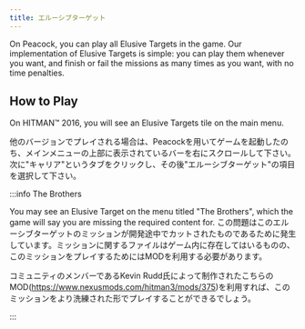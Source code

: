 ```yaml
---
title: エルーシブターゲット
---
```


On Peacock, you can play all Elusive Targets in the game.
Our implementation of Elusive Targets is simple: you can play them whenever you want, and finish or fail the missions as
many times as you want, with no time penalties.

## How to Play

On HITMAN&trade; 2016, you will see an Elusive Targets tile on the main menu.

他のバージョンでプレイされる場合は、Peacockを用いてゲームを起動したのち、メインメニューの上部に表示されているバーを右にスクロールして下さい。
次に"キャリア"というタブをクリックし、その後"エルーシブターゲット"の項目を選択して下さい。

:::info The Brothers

You may see an Elusive Target on the menu titled "The Brothers", which the game will say you are missing the required
content for.
この問題はこのエルーシブターゲットのミッションが開発途中でカットされたものであるために発生しています。ミッションに関するファイルはゲーム内に存在してはいるものの、このミッションをプレイするためにはMODを利用する必要があります。

コミュニティのメンバーであるKevin Rudd氏によって制作されたこちらのMOD(https://www.nexusmods.com/hitman3/mods/375)を利用すれば、このミッションをより洗練された形でプレイすることができるでしょう。

:::
